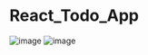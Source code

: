 # React_Todo_App
![image](https://github.com/Vaibhavkatre005/React_Todo_App/assets/67364186/60bd5bd4-1170-45fc-8d32-3c9127cff796)
![image](https://github.com/Vaibhavkatre005/React_Todo_App/assets/67364186/10ad524c-e413-41c6-93e2-1d3efbdf018d)


